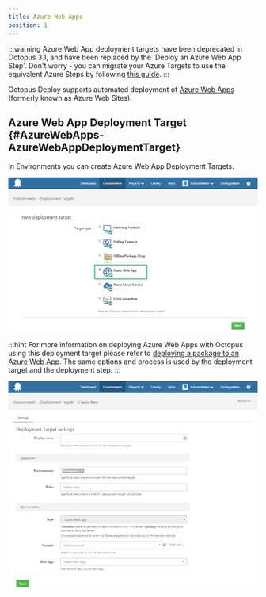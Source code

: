```yaml
---
title: Azure Web Apps
position: 1
---
```


:::warning
Azure Web App deployment targets have been deprecated in Octopus 3.1, and have been replaced by the 'Deploy an Azure Web App Step'.
Don't worry - you can migrate your Azure Targets to use the equivalent Azure Steps by following [this guide](/docs/how-to/migrate-azure-targets-into-azure-steps.md).
:::

Octopus Deploy supports automated deployment of [Azure Web Apps](http://azure.microsoft.com/en-us/services/app-service/web/) (formerly known as Azure Web Sites).

## Azure Web App Deployment Target {#AzureWebApps-AzureWebAppDeploymentTarget}

In Environments you can create Azure Web App Deployment Targets.

![](/docs/images/3048062/3277599.png "width=500")

:::hint
For more information on deploying Azure Web Apps with Octopus using this deployment target please refer to [deploying a package to an Azure Web App](/docs/deploying-applications/deploying-to-azure/deploying-a-package-to-an-azure-web-app/index.md). The same options and process is used by the deployment target and the deployment step.
:::

![](/docs/images/3048062/3277598.png "width=500")
